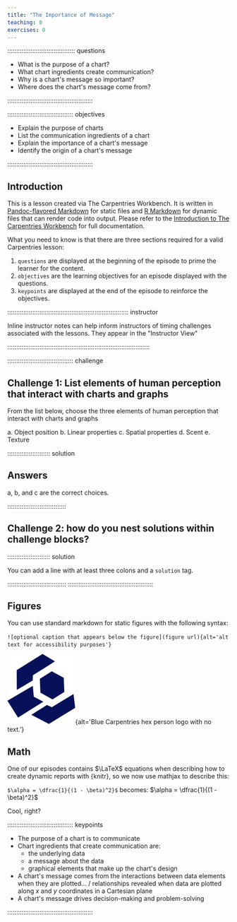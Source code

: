 ```yaml
---
title: "The Importance of Message"
teaching: 0
exercises: 0
---
```


:::::::::::::::::::::::::::::::::::::: questions

- What is the purpose of a chart?
- What chart ingredients create communication?
- Why is a chart's message so important?
- Where does the chart's message come from?

::::::::::::::::::::::::::::::::::::::::::::::::

::::::::::::::::::::::::::::::::::::: objectives

- Explain the purpose of charts
- List the communication ingredients of a chart
- Explain the importance of a chart's message
- Identify the origin of a chart's message

::::::::::::::::::::::::::::::::::::::::::::::::

## Introduction

This is a lesson created via The Carpentries Workbench. It is written in
[Pandoc-flavored Markdown](https://pandoc.org/MANUAL.txt) for static files and
[R Markdown][r-markdown] for dynamic files that can render code into output.
Please refer to the [Introduction to The Carpentries
Workbench](https://carpentries.github.io/sandpaper-docs/) for full documentation.

What you need to know is that there are three sections required for a valid
Carpentries lesson:

 1. `questions` are displayed at the beginning of the episode to prime the
    learner for the content.
 2. `objectives` are the learning objectives for an episode displayed with
    the questions.
 3. `keypoints` are displayed at the end of the episode to reinforce the
    objectives.

:::::::::::::::::::::::::::::::::::::::::::::::::::::::::::::::::::: instructor

Inline instructor notes can help inform instructors of timing challenges
associated with the lessons. They appear in the "Instructor View"

::::::::::::::::::::::::::::::::::::::::::::::::::::::::::::::::::::::::::::::::

::::::::::::::::::::::::::::::::::::: challenge

## Challenge 1: List elements of human perception that interact with charts and graphs

From the list below, choose the three elements of human perception that interact with charts and graphs

a. Object position
b. Linear properties
c. Spatial properties
d. Scent
e. Texture

:::::::::::::::::::::::: solution

## Answers

a, b, and c are the correct choices.

:::::::::::::::::::::::::::::::::


## Challenge 2: how do you nest solutions within challenge blocks?

:::::::::::::::::::::::: solution

You can add a line with at least three colons and a `solution` tag.

:::::::::::::::::::::::::::::::::
::::::::::::::::::::::::::::::::::::::::::::::::

## Figures

You can use standard markdown for static figures with the following syntax:

`![optional caption that appears below the figure](figure url){alt='alt text for
accessibility purposes'}`

![You belong in The Carpentries!](https://raw.githubusercontent.com/carpentries/logo/master/Badge_Carpentries.svg){alt='Blue Carpentries hex person logo with no text.'}

## Math

One of our episodes contains $\LaTeX$ equations when describing how to create
dynamic reports with {knitr}, so we now use mathjax to describe this:

`$\alpha = \dfrac{1}{(1 - \beta)^2}$` becomes: $\alpha = \dfrac{1}{(1 - \beta)^2}$

Cool, right?

::::::::::::::::::::::::::::::::::::: keypoints

- The purpose of a chart is to communicate
- Chart ingredients that create communication are:
  - the underlying data
  - a message about the data
  - graphical elements that make up the chart's design
- A chart's message comes from the interactions between data elements when they are plotted... / relationships revealed when data are plotted along *x* and *y* coordinates in a Cartesian plane
- A chart's message drives decision-making and problem-solving

::::::::::::::::::::::::::::::::::::::::::::::::

[r-markdown]: https://rmarkdown.rstudio.com/
